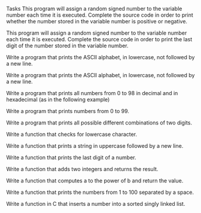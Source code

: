 Tasks
This program will assign a random signed number to the variable number each time it is executed. Complete the source code in order to print whether the number stored in the variable number is positive or negative.

This program will assign a random signed number to the variable number each time it is executed. Complete the source code in order to print the last digit of the number stored in the variable number.

Write a program that prints the ASCII alphabet, in lowercase, not followed by a new line.

Write a program that prints the ASCII alphabet, in lowercase, not followed by a new line.

Write a program that prints all numbers from 0 to 98 in decimal and in hexadecimal (as in the following example)

Write a program that prints numbers from 0 to 99.

Write a program that prints all possible different combinations of two digits.

Write a function that checks for lowercase character.

Write a function that prints a string in uppercase followed by a new line.

Write a function that prints the last digit of a number.

Write a function that adds two integers and returns the result.

Write a function that computes a to the power of b and return the value.

Write a function that prints the numbers from 1 to 100 separated by a space.

Write a function in C that inserts a number into a sorted singly linked list.
